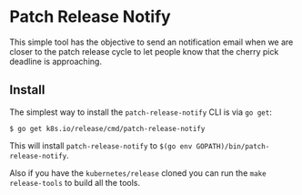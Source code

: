 # Patch Release Notify

This simple tool has the objective to send an notification email when we are closer to
the patch release cycle to let people know that the cherry pick deadline is approaching.

## Install

The simplest way to install the `patch-release-notify` CLI is via `go get`:

```
$ go get k8s.io/release/cmd/patch-release-notify
```

This will install `patch-release-notify` to `$(go env GOPATH)/bin/patch-release-notify`.

Also if you have the `kubernetes/release` cloned you can run the `make release-tools` to build all the tools.
